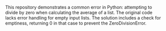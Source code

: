 This repository demonstrates a common error in Python: attempting to divide by zero when calculating the average of a list. The original code lacks error handling for empty input lists. The solution includes a check for emptiness, returning 0 in that case to prevent the ZeroDivisionError.